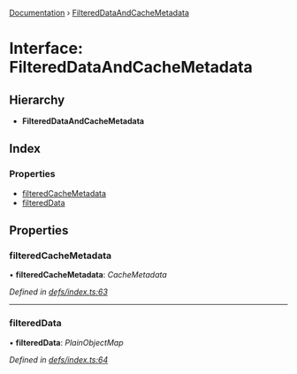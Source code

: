 [Documentation](../README.md) › [FilteredDataAndCacheMetadata](filtereddataandcachemetadata.md)

# Interface: FilteredDataAndCacheMetadata

## Hierarchy

* **FilteredDataAndCacheMetadata**

## Index

### Properties

* [filteredCacheMetadata](filtereddataandcachemetadata.md#filteredcachemetadata)
* [filteredData](filtereddataandcachemetadata.md#filtereddata)

## Properties

###  filteredCacheMetadata

• **filteredCacheMetadata**: *CacheMetadata*

*Defined in [defs/index.ts:63](https://github.com/badbatch/graphql-box/blob/0f66f3fd/packages/client/src/defs/index.ts#L63)*

___

###  filteredData

• **filteredData**: *PlainObjectMap*

*Defined in [defs/index.ts:64](https://github.com/badbatch/graphql-box/blob/0f66f3fd/packages/client/src/defs/index.ts#L64)*

